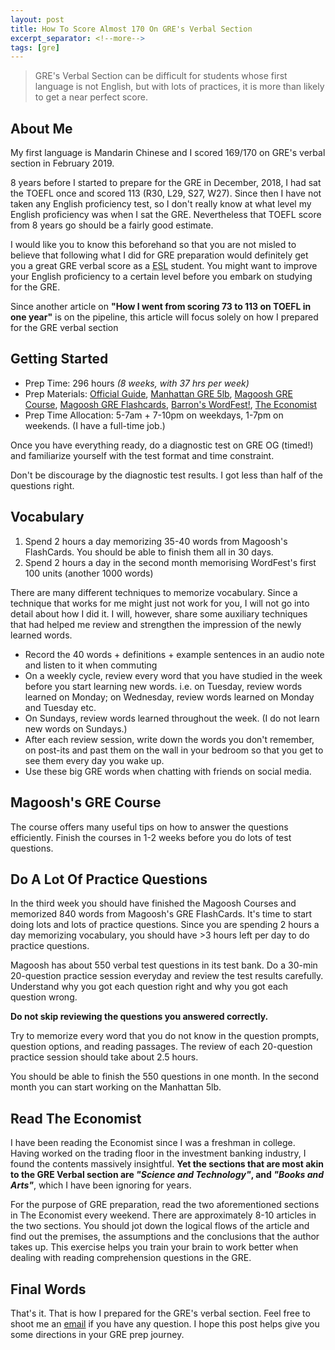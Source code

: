 ```yaml
---
layout: post
title: How To Score Almost 170 On GRE's Verbal Section
excerpt_separator: <!--more-->
tags: [gre]
---
```


> GRE's Verbal Section can be difficult for students whose first language is not English, but with lots of practices, it is more than likely to get a near perfect score.

## About Me
My first language is Mandarin Chinese and I scored 169/170 on GRE's verbal section in February 2019.

8 years before I started to prepare for the GRE in December, 2018, I had sat the TOEFL once and scored 113 (R30, L29, S27, W27). Since
then I have not taken any English proficiency test, so I don't really know at what level my English proficiency was when I sat the GRE.
Nevertheless that TOEFL score from 8 years go should be a fairly good estimate.

I would like you to know this beforehand so that you are not misled to believe that
following what I did for GRE preparation would definitely get you a great GRE verbal score as a <abbr title="English as a Second Language">ESL</abbr> student. You might want to improve your English proficiency to a certain level before you embark on studying for the GRE.

Since another article on  <strong>"How I went from scoring 73 to 113 on TOEFL in one year"</strong> is on the pipeline, this article will focus solely on how I prepared for the GRE verbal section

## Getting Started

- Prep Time: 296 hours <em>(8 weeks, with  37 hrs per week)</em>
- Prep Materials: [Official Guide](https://www.amazon.com/Official-Guide-General-Test-Third-ebook/dp/B073X9TN52), [Manhattan GRE 5lb](https://www.amazon.com/Lb-Book-GRE-Practice-Problems/dp/1937707296), [Magoosh GRE Course](https://gre.magoosh.com/), [Magoosh GRE Flashcards](https://gre.magoosh.com/flashcards/vocabulary), [Barron's WordFest!](https://www.amazon.com/Wordfest-Audio-CD-Book/dp/0764179322), [The Economist](https://www.economist.com/)
- Prep Time Allocation: 5-7am + 7-10pm on weekdays, 1-7pm on weekends. (I have a full-time job.)

Once you have everything ready, do a diagnostic test on GRE OG (timed!) and familiarize yourself with the test format and time constraint.

Don't be discourage by the diagnostic test results. I got less than half of the questions right.


## Vocabulary
1. Spend 2 hours a day memorizing 35-40 words from Magoosh's FlashCards. You should be able to finish them all in 30 days.
2. Spend 2 hours a day in the second month memorising WordFest's first 100 units (another 1000 words)

There are many different techniques to memorize vocabulary. Since a technique that works for me might just not work for you, I will not go into detail about how I did it. I will, however,
share some auxiliary techniques that had helped me review and strengthen the impression of the newly learned words.
- Record the 40 words + definitions + example sentences in an audio note and listen to it when commuting
- On a weekly cycle, review every word that you have studied in the week before you start learning new words. i.e. on Tuesday, review words learned on Monday; on Wednesday, review words learned on Monday and Tuesday etc.
- On Sundays, review words learned throughout the week. (I do not learn new words on Sundays.)
- After each review session, write down the words you don't remember, on post-its and past them on the wall in your bedroom so that you get to see them every day you wake up.
- Use these big GRE words when chatting with friends on social media.

## Magoosh's GRE Course
The course offers many useful tips on how to answer the questions efficiently. Finish the courses in 1-2 weeks before you do lots of test questions.

## Do A Lot Of Practice Questions

In the third week you should have finished the Magoosh Courses and memorized 840 words from Magoosh's GRE FlashCards. It's time to start doing lots and lots of practice questions. Since you are spending 2 hours a day memorizing vocabulary, you should have >3 hours left per day to do practice questions.

Magoosh has about 550 verbal test questions in its test bank. Do a 30-min 20-question practice session everyday and review the test results carefully. Understand why you got each question right and why you got each question wrong.

<strong>Do not skip reviewing the questions you answered correctly.</strong>

Try to memorize every word that you do not know in the question prompts, question options, and reading passages. The review of each 20-question practice session should take about 2.5 hours.

You should be able to finish the 550 questions in one month. In the second month you can start working on the Manhattan 5lb.



## Read The Economist
I have been reading the Economist since I was a freshman in college. Having worked on the trading floor in the investment banking industry, I found the contents massively insightful. <strong>Yet the sections that are most akin to the GRE Verbal section are <em>"Science and Technology"</em>, and <em>"Books and Arts"</em></strong>, which I have been ignoring for years.

For the purpose of GRE preparation, read the two aforementioned sections in The Economist every weekend. There are approximately 8-10 articles in the two sections. You should jot down the logical flows of the article and find out the premises, the assumptions and the conclusions that the author takes up. This exercise helps you train your brain to work better when dealing with reading comprehension questions in the GRE.

## Final Words
That's it. That is how I prepared for the GRE's verbal section. Feel free to shoot me an <a href="mailto:warren@warrencheng.dev">email</a> if you have any question. I hope this post helps give you some directions in your GRE prep journey.

